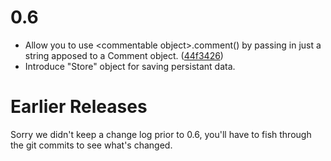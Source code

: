 0.6
===

- Allow you to use \<commentable object\>.comment() by passing in just a string apposed to a Comment object. ([44f3426](https://github.com/xray7224/PyPump/commit/44f34268a4d0f97107438baf05510b75f9fdebee))
- Introduce "Store" object for saving persistant data.

Earlier Releases
================

Sorry we didn't keep a change log prior to 0.6, you'll have to fish through the git commits to see what's changed.
